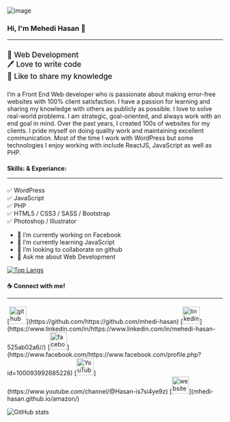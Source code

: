 
![image](https://github.com/mhedi-hasan/mhedi-hasan/assets/150262902/5f2d8858-1326-463d-bba9-8e660fb6af27)

### Hi, I'm Mehedi Hasan 👋<hr>
#### <h4 style="font-size: 1.08rem; font-weight: 500;">👑 Web Development <br>🖊️ Love to write code<br>🎤 Like to share my knowledge</h4>

I’m a Front End Web developer who is passionate about making error-free websites with 100% client satisfaction. I have a passion for learning and sharing my knowledge with others as publicly as possible. I love to solve real-world problems. I am strategic, goal-oriented, and always work with an end goal in mind. Over the past years, I created 100s of websites for my clients. I pride myself on doing quality work and maintaining excellent communication. Most of the time I work with WordPress but some technologies I enjoy working with include ReactJS, JavaScript as well as PHP.

<h4>Skills: & Experiance:<hr></h4>✅ WordPress<br> ✅ JavaScript<br> ✅ PHP<br> ✅ HTML5 / CSS3 / SASS / Bootstrap<br> ✅ Photoshop / Illustrator

- 🔭 I’m currently working on Facebook 
- 🌱 I’m currently learning JavaScript 
- 👯 I’m looking to collaborate on github 
- 💬 Ask me about Web Development 

[![Top Langs](https://github-readme-stats.vercel.app/api/top-langs/?username=mhedi-hasan)](https://github.com/anuraghazra/github-readme-stats)


<h4>☕ Connect with me! <hr></h4>[<img src='https://cdn.jsdelivr.net/npm/simple-icons@3.0.1/icons/github.svg' alt='github' height='40'>](https://github.com/https://github.com/mhedi-hasan)  [<img src='https://cdn.jsdelivr.net/npm/simple-icons@3.0.1/icons/linkedin.svg' alt='linkedin' height='40'>](https://www.linkedin.com/in/https://www.linkedin.com/in/mehedi-hasan-525ab02a6//)  [<img src='https://cdn.jsdelivr.net/npm/simple-icons@3.0.1/icons/facebook.svg' alt='facebook' height='40'>](https://www.facebook.com/https://www.facebook.com/profile.php?id=100093992685228)  [<img src='https://cdn.jsdelivr.net/npm/simple-icons@3.0.1/icons/youtube.svg' alt='YouTube' height='40'>](https://www.youtube.com/channel/@Hasan-is7si4ye9z)  [<img src='https://cdn.jsdelivr.net/npm/simple-icons@3.0.1/icons/icloud.svg' alt='website' height='40'>](mhedi-hasan.github.io/amazon/)  



![GitHub stats](https://github-readme-stats.vercel.app/api?username=mhedi-hasan&show_icons=true)  

